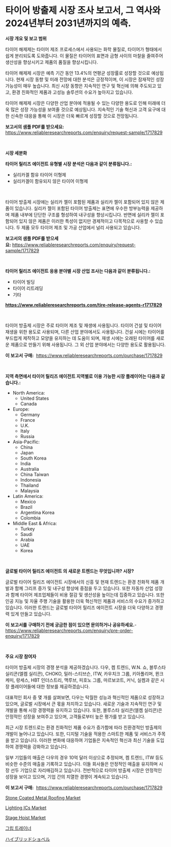 <p><h1>타이어 방출제 시장 조사 보고서, 그 역사와 2024년부터 2031년까지의 예측.</h1></p><p><strong>시장 개요 및 보고 범위</strong></p>
<p><p>타이어 해제제는 타이어 제조 프로세스에서 사용되는 화학 물질로, 타이어가 형태에서 쉽게 분리되도록 도와줍니다. 이 물질은 타이어의 표면과 금형 사이의 마찰을 줄여주어 생산성을 향상시키고 제품의 품질을 향상시킵니다.</p><p>타이어 해제제 시장은 예측 기간 동안 13.4%의 연평균 성장률로 성장할 것으로 예상됩니다. 현재 시장 동향 및 미래 전망에 대한 분석은 긍정적이며, 이 시장은 잠재적인 성장 가능성이 매우 높습니다. 최신 시장 동향은 지속적인 연구 및 혁신에 의해 주도되고 있고, 환경 친화적인 제품과 고성능 솔루션의 수요가 높아지고 있습니다.</p><p>타이어 해제제 시장은 다양한 산업 분야에 적용될 수 있는 다양한 용도로 인해 미래에 더욱 많은 성장 가능성을 보여줄 것으로 예상됩니다. 지속적인 기술 혁신과 고객 요구에 대한 신속한 대응을 통해 이 시장은 더욱 빠르게 성장할 것으로 전망됩니다.</p></p>
<p><strong>보고서의 샘플 PDF를 받으세요:</strong> <a href="https://www.reliableresearchreports.com/enquiry/request-sample/1717829">https://www.reliableresearchreports.com/enquiry/request-sample/1717829</a></p>
<p>&nbsp;</p>
<p><strong>시장 세분화</strong></p>
<p><strong>타이어 릴리즈 에이전트 유형별 시장 분석은 다음과 같이 분류됩니다.:</strong></p>
<p><ul><li>실리카겔 함유 타이어 이형제</li><li>실리카겔이 함유되지 않은 타이어 이형제</li></ul></p>
<p>&nbsp;</p>
<p><p>타이어 방출제 시장에는 실리카 젤이 포함된 제품과 실리카 젤이 포함되어 있지 않은 제품이 있습니다. 실리카 젤이 포함된 타이어 방출제는 표면에 우수한 방부능력을 제공하며 제품 내부에 단단한 구조를 형성하여 내구성을 향상시킵니다. 반면에 실리카 젤이 포함되어 있지 않은 제품은 이러한 특성이 없지만 경제적이고 다목적으로 사용할 수 있습니다. 두 제품 모두 타이어 제조 및 가공 산업에서 널리 사용되고 있습니다.</p></p>
<p><strong>보고서의 샘플 PDF를 받으세요:</strong>&nbsp;<a href="https://www.reliableresearchreports.com/enquiry/request-sample/1717829">https://www.reliableresearchreports.com/enquiry/request-sample/1717829</a></p>
<p>&nbsp;</p>
<p><strong> 타이어 릴리즈 에이전트 응용 분야별 시장 산업 조사는 다음과 같이 분류됩니다.:</strong></p>
<p><ul><li>타이어 빌딩</li><li>타이어 리트레딩</li><li>기타</li></ul></p>
<p><strong><a href="https://www.reliableresearchreports.com/tire-release-agents-r1717829">https://www.reliableresearchreports.com/tire-release-agents-r1717829</a></strong></p>
<p>&nbsp;</p>
<p><p>타이어 방출제 시장은 주로 타이어 제조 및 재생에 사용됩니다. 타이어 건설 및 타이어 재생을 위한 용도로 사용되며, 다른 산업 분야에서도 사용됩니다. 건설 시에는 타이어를 부드럽게 제작하고 모양을 유지하는 데 도움이 되며, 재생 시에는 오래된 타이어를 새로운 제품으로 만들기 위해 사용됩니다. 그 외 산업 분야에서는 다양한 용도로 활용됩니다.</p></p>
<p><strong>이 보고서 구매:</strong>&nbsp; <a href="https://www.reliableresearchreports.com/purchase/1717829">https://www.reliableresearchreports.com/purchase/1717829</a></p>
<p>&nbsp;</p>
<p><strong>지역 측면에서 타이어 릴리즈 에이전트 지역별로 이용 가능한 시장 플레이어는 다음과 같습니다.:</strong></p>
<p><ul>
    <li>
        North America:
        <ul>
            <li>United States</li>
            <li>Canada</li>
        </ul>
    </li>
    <li>
        Europe:
        <ul>
            <li>Germany</li>
            <li>France</li>
            <li>U.K.</li>
            <li>Italy</li>
            <li>Russia</li>
        </ul>
    </li>
    <li>
        Asia-Pacific:
        <ul>
            <li>China</li>
            <li>Japan</li>
            <li>South Korea</li>
            <li>India</li>
            <li>Australia</li>
            <li>China Taiwan</li>
            <li>Indonesia</li>
            <li>Thailand</li>
            <li>Malaysia</li>
        </ul>
    </li>
    <li>
        Latin America:
        <ul>
            <li>Mexico</li>
            <li>Brazil</li>
            <li>Argentina Korea</li>
            <li>Colombia</li>
        </ul>
    </li>
    <li>
        Middle East & Africa:
        <ul>
            <li>Turkey</li>
            <li>Saudi</li>
            <li>Arabia</li>
            <li>UAE</li>
            <li>Korea</li>
        </ul>
    </li>
    </ul></p>
<p>&nbsp;</p>
<p><strong>글로벌 타이어 릴리즈 에이전트 의 새로운 트렌드는 무엇입니까? 시장?</strong></p>
<p><p>글로벌 타이어 릴리즈 에이전트 시장에서의 신흥 및 현재 트렌드는 환경 친화적 제품 개발과 함께 그리프 증가 및 내구성 향상에 중점을 두고 있습니다. 또한 자동차 산업 성장과 함께 타이어 제조업체들이 비용 절감 및 생산성을 높이는데 집중하고 있습니다. 또한 인공 지능 및 자율 주행 기술을 활용한 더욱 혁신적인 제품과 서비스의 수요가 증가하고 있습니다. 이러한 트렌드는 글로벌 타이어 릴리즈 에이전트 시장을 더욱 다양하고 경쟁력 있게 만들고 있습니다.</p></p>
<p><strong>이 보고서를 구매하기 전에 궁금한 점이 있으면 문의하거나 공유하세요.</strong>- <a href="https://www.reliableresearchreports.com/enquiry/pre-order-enquiry/1717829">https://www.reliableresearchreports.com/enquiry/pre-order-enquiry/1717829</a></p>
<p>&nbsp;</p>
<p><strong>주요 시장 참여자</strong></p>
<p><p>타이어 방출제 시장의 경쟁 분석을 제공하겠습니다. 다우, 켐 트렌드, W.N. 쇼, 블루스타 실리콘(엘켐 실리콘), CHOKO, 밀러-스티브슨, ITW, 카우치크 그룹, 키아폴리머, 뮌크 케미, 랑세스, HBT 인더스트리, 맥루브, 피호노 그룹, 마르보코트, 커닉, 실켐과 같은 시장 플레이어들에 대한 정보를 제공하겠습니다.  </p><p>대표적인 회사 중 몇 개를 살펴보면, 다우는 탁월한 성능과 혁신적인 제품으로 성장하고 있으며, 글로벌 시장에서 큰 몫을 차지하고 있습니다. 새로운 기술과 지속적인 연구 및 개발을 통해 시장 경쟁력을 유지하고 있습니다. 또한, 블루스타 실리콘(엘켐 실리콘)은 안정적인 성장을 보여주고 있으며, 고객들로부터 높은 평가를 받고 있습니다.</p><p>최근 시장 트렌드로는 환경 친화적인 제품 수요가 증가함에 따라 친환경적인 방출제의 개발이 늘어나고 있습니다. 또한, 디지털 기술을 적용한 스마트한 제품 및 서비스가 주목을 받고 있습니다. 이러한 변화에 대응하여 기업들은 지속적인 혁신과 최신 기술을 도입하여 경쟁력을 강화하고 있습니다.</p><p>일부 기업들의 매출은 다우의 경우 10억 달러 이상으로 추정되며, 켐 트렌드, ITW 등도 비슷한 수준의 매출을 기록하고 있습니다. 이들 회사들은 안정적인 매출을 유지하며 시장 선두 기업으로 자리매김하고 있습니다. 전반적으로 타이어 방출제 시장은 안정적인 성장을 보이고 있으며, 기업 간의 치열한 경쟁이 계속되고 있습니다.</p></p>
<p><strong>이 보고서 구매:</strong>&nbsp;&nbsp;<a href="https://www.reliableresearchreports.com/purchase/1717829">https://www.reliableresearchreports.com/purchase/1717829</a></p>
<p><p><a href="https://issuu.com/reportprime-2/docs/stone-coated-metal-roofing-market-size-2030.pptx">Stone Coated Metal Roofing Market</a></p><p><a href="https://faithful-glue-af3.notion.site/Lighting-ICs-Market-Exploring-Market-Share-Market-Trends-and-Future-Growth-a43e9d8c946742adbcf45a1bf15e1218">Lighting ICs Market</a></p><p><a href="https://github.com/juniordelafrance/Market-Research-Report-List-2/blob/main/stage-hoist-market.md">Stage Hoist Market</a></p><p><a href="https://github.com/TobyKub4685/Market-Research-Report-List-1/blob/main/234689725189.md">그립 트레이너</a></p><p><a href="https://github.com/SantosDicki04/Market-Research-Report-List-1/blob/main/611220027555.md">ハイブリッドショベル</a></p></p>